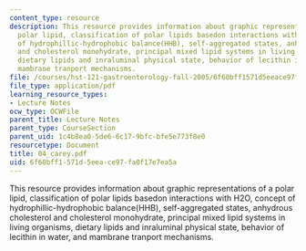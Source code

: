 ```yaml
---
content_type: resource
description: This resource provides information about graphic representations of a
  polar lipid, classification of polar lipids basedon interactions with H2O, concept
  of hydrophillic-hydrophobic balance(HHB), self-aggregated states, anhydrous cholesterol
  and cholesterol monohydrate, principal mixed lipid systems in living organisms,
  dietary lipids and inraluminal physical state, behavior of lecithin in water, and
  mambrane tranport mechanisms.
file: /courses/hst-121-gastroenterology-fall-2005/6f60bff1571d5eeace97fa0f17e7ea5a_04_carey.pdf
file_type: application/pdf
learning_resource_types:
- Lecture Notes
ocw_type: OCWFile
parent_title: Lecture Notes
parent_type: CourseSection
parent_uid: 1c4b8ea0-5de6-6c17-9bfc-bfe5e773f8e0
resourcetype: Document
title: 04_carey.pdf
uid: 6f60bff1-571d-5eea-ce97-fa0f17e7ea5a
---
```

This resource provides information about graphic representations of a polar lipid, classification of polar lipids basedon interactions with H2O, concept of hydrophillic-hydrophobic balance(HHB), self-aggregated states, anhydrous cholesterol and cholesterol monohydrate, principal mixed lipid systems in living organisms, dietary lipids and inraluminal physical state, behavior of lecithin in water, and mambrane tranport mechanisms.

